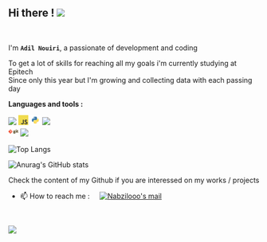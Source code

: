 ## Hi there ! <img src="https://media.giphy.com/media/hvRJCLFzcasrR4ia7z/giphy.gif" width="25px">
<br /> 

 I'm <code>**Adil Nouiri**</code>, a passionate of development and coding
     
 To get a lot of skills for reaching all my goals i'm currently studying at Epitech         
 Since only this year but I'm growing and collecting data with each passing day


**Languages and tools :**

<code><img height="20" src="https://cms-informatic.com/wp-content/uploads/2020/01/logo-langage-C.png"></code>
<code><img height="20" src="https://raw.githubusercontent.com/github/explore/80688e429a7d4ef2fca1e82350fe8e3517d3494d/topics/javascript/javascript.png"></code> 
<code><img height="20" src="https://raw.githubusercontent.com/github/explore/80688e429a7d4ef2fca1e82350fe8e3517d3494d/topics/python/python.png"></code>
<code><img height="20" src="https://seeklogo.com/images/C/c-sharp-c-logo-02F17714BA-seeklogo.com.png"></code>    
<code><img height="20" src="https://raw.githubusercontent.com/github/explore/80688e429a7d4ef2fca1e82350fe8e3517d3494d/topics/git/git.png"></code>
<code><img height="20" src="https://i.redd.it/tu3gt6ysfxq71.png"></code>

![Top Langs](https://github-readme-stats.vercel.app/api/top-langs/?username=Nabzilooo&langs_count=10?&hide=ShaderLab,HLSL,ASP.NET)

![Anurag's GitHub stats](https://github-readme-stats.vercel.app/api?username=Nabzilooo&show_icons=true&theme=github_dark&&count_private=true&hide=prs,issues&include_all_commits=true)

Check the content of my Github if you are interessed on my works / projects

- 📫 How to reach me :  &nbsp; &nbsp; <a href="mailto:adil.nouiri@epitech.eu">
  <img alt="Nabzilooo's mail" width="25px" src="https://upload.wikimedia.org/wikipedia/commons/thumb/e/ec/Circle-icons-mail.svg/1200px-Circle-icons-mail.svg.png" />
</a>

<br /> 

![](https://komarev.com/ghpvc/?username=Nabzilooo&color=blue)

